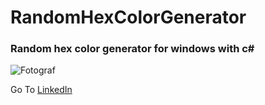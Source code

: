 # RandomHexColorGenerator
### Random hex color generator for windows with c#
![Fotograf](https://cdn.discordapp.com/attachments/968239242985746463/991109797749477476/Read.png)

Go To [LinkedIn](https://www.linkedin.com/in/furkanulgen/)
